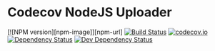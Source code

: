 # Codecov NodeJS Uploader

[![NPM version][npm-image]][npm-url]
[![Build Status][travis-image]][travis-url] [![codecov.io](https://codecov.io/github/avenqq/codecov-node/coverage.svg?branch=master)](https://codecov.io/github/avenqq/codecov-node?branch=master)
[![Dependency Status][depstat-image]][depstat-url]
[![Dev Dependency Status][devdepstat-image]][devdepstat-url]

[travis-image]: https://travis-ci.org/avenqq/codecov-node.svg?branch=master
[travis-url]: https://travis-ci.org/avenqq/codecov-node

[depstat-url]: https://david-dm.org/codecov/codecov-node
[depstat-image]: https://img.shields.io/david/avenqq/codecov-node/master.svg

[devdepstat-url]: https://david-dm.org/avenqq/codecov-node#info=devDependencies
[devdepstat-image]: https://img.shields.io/david/dev/avenqq/codecov-node/master.svg



